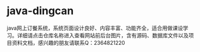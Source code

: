 # java-dingcan
java网上订餐系统，系统页面设计良好、内容丰富、功能齐全，适合用做课设学习。详细请点击仓库名称进入查看网站前后台图片，含有源码、数据库文件以及项目资料文档，感兴趣的朋友请联系Q：2364821220
